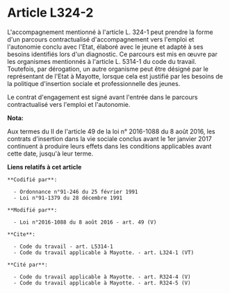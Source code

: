 # Article L324-2

L'accompagnement mentionné à l'article L. 324-1 peut prendre la forme d'un parcours contractualisé d'accompagnement vers
l'emploi et l'autonomie conclu avec l'Etat, élaboré avec le jeune et adapté à ses besoins identifiés lors d'un diagnostic. Ce
parcours est mis en œuvre par les organismes mentionnés à l'article L. 5314-1 du code du travail. Toutefois, par dérogation,
un autre organisme peut être désigné par le représentant de l'Etat à Mayotte, lorsque cela est justifié par les besoins de la
politique d'insertion sociale et professionnelle des jeunes. 

Le contrat d'engagement est signé avant l'entrée dans le parcours contractualisé vers l'emploi et l'autonomie.

**Nota:**

Aux termes du II de l'article 49 de la loi n° 2016-1088 du 8 août 2016, les contrats d'insertion dans la vie sociale conclus
avant le 1er janvier 2017 continuent à produire leurs effets dans les conditions applicables avant cette date, jusqu'à leur
terme.

**Liens relatifs à cet article**

	**Codifié par**:

	  - Ordonnance n°91-246 du 25 février 1991
	  - Loi n°91-1379 du 28 décembre 1991

	**Modifié par**:

	  - Loi n°2016-1088 du 8 août 2016 - art. 49 (V)

	**Cite**:

	  - Code du travail - art. L5314-1
	  - Code du travail applicable à Mayotte. - art. L324-1 (VT)

	**Cité par**:

	  - Code du travail applicable à Mayotte. - art. R324-4 (V)
	  - Code du travail applicable à Mayotte. - art. R324-5 (V)
